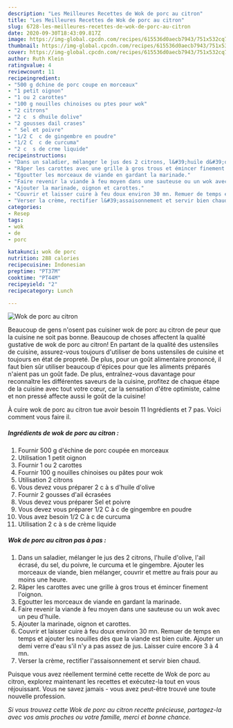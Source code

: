 ```yaml
---
description: "Les Meilleures Recettes de Wok de porc au citron"
title: "Les Meilleures Recettes de Wok de porc au citron"
slug: 6728-les-meilleures-recettes-de-wok-de-porc-au-citron
date: 2020-09-30T18:43:09.817Z
image: https://img-global.cpcdn.com/recipes/615536d0aecb7943/751x532cq70/wok-de-porc-au-citron-photo-principale-de-la-recette.jpg
thumbnail: https://img-global.cpcdn.com/recipes/615536d0aecb7943/751x532cq70/wok-de-porc-au-citron-photo-principale-de-la-recette.jpg
cover: https://img-global.cpcdn.com/recipes/615536d0aecb7943/751x532cq70/wok-de-porc-au-citron-photo-principale-de-la-recette.jpg
author: Ruth Klein
ratingvalue: 4
reviewcount: 11
recipeingredient:
- "500 g dchine de porc coupe en morceaux"
- "1 petit oignon"
- "1 ou 2 carottes"
- "100 g nouilles chinoises ou ptes pour wok"
- "2 citrons"
- "2 c  s dhuile dolive"
- "2 gousses dail crases"
- " Sel et poivre"
- "1/2 C  c de gingembre en poudre"
- "1/2 C  c de curcuma"
- "2 c  s de crme liquide"
recipeinstructions:
- "Dans un saladier, mélanger le jus des 2 citrons, l&#39;huile d&#39;olive, l&#39;ail écrasé, du sel, du poivre, le curcuma et le gingembre. Ajouter les morceaux de viande, bien mélanger, couvrir et mettre au frais pour au moins une heure."
- "Râper les carottes avec une grille à gros trous et émincer finement l&#39;oignon."
- "Egoutter les morceaux de viande en gardant la marinade."
- "Faire revenir la viande à feu moyen dans une sauteuse ou un wok avec un peu d&#39;huile."
- "Ajouter la marinade, oignon et carottes."
- "Couvrir et laisser cuire à feu doux environ 30 mn. Remuer de temps en temps et ajouter les nouilles dès que la viande est bien cuite. Ajouter un demi verre d&#39;eau s&#39;il n&#39;y a pas assez de jus. Laisser cuire encore 3 à 4 mn."
- "Verser la crème, rectifier l&#39;assaisonnement et servir bien chaud."
categories:
- Resep
tags:
- wok
- de
- porc

katakunci: wok de porc 
nutrition: 288 calories
recipecuisine: Indonesian
preptime: "PT37M"
cooktime: "PT44M"
recipeyield: "2"
recipecategory: Lunch

---
```



![Wok de porc au citron](https://img-global.cpcdn.com/recipes/615536d0aecb7943/751x532cq70/wok-de-porc-au-citron-photo-principale-de-la-recette.jpg)

Beaucoup de gens n'osent pas cuisiner wok de porc au citron de peur que la cuisine ne soit pas bonne. Beaucoup de choses affectent la qualité gustative de wok de porc au citron! En partant de la qualité des ustensiles de cuisine, assurez-vous toujours d'utiliser de bons ustensiles de cuisine et toujours en état de propreté. De plus, pour un goût alimentaire prononcé, il faut bien sûr utiliser beaucoup d'épices pour que les aliments préparés n'aient pas un goût fade. De plus, entraînez-vous davantage pour reconnaître les différentes saveurs de la cuisine, profitez de chaque étape de la cuisine avec tout votre cœur, car la sensation d'être optimiste, calme et non pressé affecte aussi le goût de la cuisine!

<!--inarticleads1-->

À cuire wok de porc au citron tue avoir besoin 11 Ingrédients et 7 pas. Voici comment vous faire il.

##### Ingrédients de wok de porc au citron :

1. Fournir 500 g d&#39;échine de porc coupée en morceaux
1. Utilisation 1 petit oignon
1. Fournir 1 ou 2 carottes
1. Fournir 100 g nouilles chinoises ou pâtes pour wok
1. Utilisation 2 citrons
1. Vous devez vous préparer 2 c à s d&#39;huile d&#39;olive
1. Fournir 2 gousses d&#39;ail écrasées
1. Vous devez vous préparer  Sel et poivre
1. Vous devez vous préparer 1/2 C à c de gingembre en poudre
1. Vous avez besoin 1/2 C à c de curcuma
1. Utilisation 2 c à s de crème liquide




<!--inarticleads2-->

##### Wok de porc au citron pas à pas :

1. Dans un saladier, mélanger le jus des 2 citrons, l&#39;huile d&#39;olive, l&#39;ail écrasé, du sel, du poivre, le curcuma et le gingembre. Ajouter les morceaux de viande, bien mélanger, couvrir et mettre au frais pour au moins une heure.
1. Râper les carottes avec une grille à gros trous et émincer finement l&#39;oignon.
1. Egoutter les morceaux de viande en gardant la marinade.
1. Faire revenir la viande à feu moyen dans une sauteuse ou un wok avec un peu d&#39;huile.
1. Ajouter la marinade, oignon et carottes.
1. Couvrir et laisser cuire à feu doux environ 30 mn. Remuer de temps en temps et ajouter les nouilles dès que la viande est bien cuite. Ajouter un demi verre d&#39;eau s&#39;il n&#39;y a pas assez de jus. Laisser cuire encore 3 à 4 mn.
1. Verser la crème, rectifier l&#39;assaisonnement et servir bien chaud.




<!--inarticleads1-->

<p>
Puisque vous avez réellement terminé cette recette de Wok de porc au citron, explorez maintenant les recettes et exécutez-la tout en vous réjouissant. Vous ne savez jamais - vous avez peut-être trouvé une toute nouvelle profession.
</p>

<p>
<i>Si vous trouvez cette Wok de porc au citron recette précieuse, partagez-la avec vos amis proches ou votre famille, merci et bonne chance.</i>
</p>
